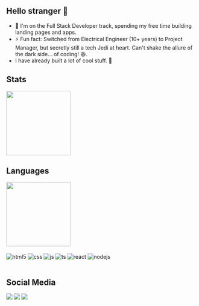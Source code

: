 ## Hello stranger 👋

- 🌱 I'm on the Full Stack Developer track, spending my free time building landing pages and apps.
- ⚡ Fun fact: Switched from Electrical Engineer (10+ years) to Project Manager, but secretly still a tech Jedi at heart. Can't shake the allure of the dark side... of coding! 😆.
- I have already built a lot of cool stuff. :green_heart:

## Stats
<a href="https://github.com/anuraghazra/github-readme-stats">
  <img height=170em align="center" src="https://github-readme-stats.vercel.app/api?username=gcrozatti&hide_rank=true&hide_title=true&border_radius=8&show_icons=true&theme=transparent&card_width=320" />
</a>

## Languages
<a href="https://github.com/anuraghazra/convoychat">
  <img height=170em align="center" src="https://github-readme-stats.vercel.app/api/top-langs?username=gcrozatti&hide_progress=true&border_radius=8&layout=compact&langs_count=8&theme=transparent&card_width=320" />
</a><br/><br/>

<div style="display: inline_block">
  <img align="center" alt="html5" src="https://img.shields.io/badge/HTML5-E34F26?style=for-the-badge&logo=html5&logoColor=white" />
  <img align="center" alt="css" src="https://img.shields.io/badge/CSS3-1572B6?style=for-the-badge&logo=css3&logoColor=white" />
  <img align="center" alt="js" src="https://img.shields.io/badge/JavaScript-F7DF1E?style=for-the-badge&logo=javascript&logoColor=black" />
  <img align="center" alt="ts" src="https://img.shields.io/badge/TypeScript-007ACC?style=for-the-badge&logo=typescript&logoColor=white" />
  <img align="center" alt="react" src="https://img.shields.io/badge/React-20232A?style=for-the-badge&logo=react&logoColor=61DAFB" />
  <img align="center" alt="nodejs" src="https://img.shields.io/badge/Node.js-43853D?style=for-the-badge&logo=node.js&logoColor=white" />
</div><br/>

## Social Media
<div>
  <a href="https://www.linkedin.com/in/gcrozatti" target="_blank"><img src="https://img.shields.io/badge/-LinkedIn-%230077B5?style=for-the-badge&logo=linkedin&logoColor=white"></a>
  <a href="https://instagram.com/gcrozatti" target="_blank"><img src="https://img.shields.io/badge/-Instagram-%23E4405F?style=for-the-badge&logo=instagram&logoColor=white"></a>
  <a href="mailto:crozatti.gabriel@gmail.com"><img src="https://img.shields.io/badge/-Gmail-%23333?style=for-the-badge&logo=gmail&logoColor=white"></a>
</div>
